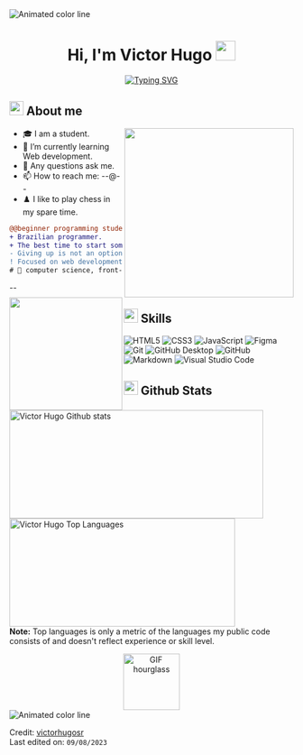 <img src="https://user-images.githubusercontent.com/73097560/115834477-dbab4500-a447-11eb-908a-139a6edaec5c.gif" alt="Animated color line">
<h1 align="center"><b>Hi, I'm Victor Hugo </b><img src="https://media.giphy.com/media/hvRJCLFzcasrR4ia7z/giphy.gif" width="35px"></h1>

<p align="center">
  <a href="https://git.io/typing-svg"><img src="https://readme-typing-svg.herokuapp.com?font=Fira+Code&weight=500&pause=700&color=00FFC1&center=true&vCenter=true&width=650&lines=%E2%96%88%E2%96%88%E2%96%93%E2%96%92%E2%96%91+%E2%96%BA%E2%96%AC+WELCOME+%E2%96%AC%E2%97%84+%E2%96%91%E2%96%92%E2%96%93%E2%96%88%E2%96%88;Computer+Science+Student%2C+;Learning+and+researching+continuously%2C;Focused+on+the+Front+End+for+now%2C;I+love+doing+visual+projects!+%5BNatural+artistic+talent%5D%2C;I+like+to+play+chess+and+talk+about+business+" alt="Typing SVG" /></a>
</p>

## <picture><img src = "https://github.com/victorhugosr/victorhugosr/assets/125200045/b5fa2e93-0739-41b4-bfda-8bcbd48c298f" width = 25px></picture> **About me**
<picture> <img align="right" src="https://github.com/victorhugosr/victorhugosr/assets/125200045/bf42034d-4b5a-4446-a0d3-75252aec45b6" width = 300px></picture>

- 🎓 I am a student.
- 🌱 I’m currently learning Web development.
- 💬 Any questions ask me.
- 📫 How to reach me: --@--
- ♟️ I like to play chess in my spare time.

<img align="left" height="200" src="https://media.giphy.com/media/ao9DUiTKH60XS/giphy.gif"/>

```diff
@@beginner programming student.@@
+ Brazilian programmer.
+ The best time to start something is now!
- Giving up is not an option!
! Focused on web development, at first on the front-end!
# 📖 computer science, front-end, mobile and bussiness!
```
--

## <img src="https://media2.giphy.com/media/QssGEmpkyEOhBCb7e1/giphy.gif?cid=ecf05e47a0n3gi1bfqntqmob8g9aid1oyj2wr3ds3mg700bl&rid=giphy.gif" width ="25"><b> Skills</b>
  ![HTML5](https://img.shields.io/badge/HTML5%20-%23E34F26.svg?style=for-the-badge&logo=html5&logoColor=white)
  ![CSS3](https://img.shields.io/badge/CSS%20-%231572B6.svg?style=for-the-badge&logo=css3&logoColor=white)
  ![JavaScript](https://img.shields.io/badge/JavaScript%20-%23F7DF1E.svg?style=for-the-badge&logo=javascript&logoColor=black)
  ![Figma](https://img.shields.io/badge/FIGMA%20-%23260055.svg?style=for-the-badge&logo=figma&logoColor=white)
  ![Git](https://img.shields.io/badge/git-%23F05033.svg?style=for-the-badge&logo=git&logoColor=white)
  ![GitHub Desktop](https://img.shields.io/badge/GitHub%20Desktop%20-%234F2485.svg?style=for-the-badge&logo=github)
  ![GitHub](https://img.shields.io/badge/github-%23121011.svg?style=for-the-badge&logo=github&logoColor=white)
  ![Markdown](https://img.shields.io/badge/markdown-%23000000.svg?style=for-the-badge&logo=markdown&logoColor=white)
  ![Visual Studio Code](https://img.shields.io/badge/VSCode-0078d7.svg?style=for-the-badge&logo=visual-studio-code&logoColor=white)

## <img src="https://media.giphy.com/media/iY8CRBdQXODJSCERIr/giphy.gif" width="25"> <b>Github Stats</b>
  
<p>
<a href="#"><img alt="Victor Hugo Github stats" src="https://github-readme-stats.vercel.app/api?username=victorhugosr&locale=en&show_icons=true&include_all_commits=true&count_private=true&theme=dracula&hide_border=true&bg_color=000000EE&title_color=00FFD1&icon_color=F8D866" height="192px" width="450px"/></a>
<a href="#"><img alt="Victor Hugo Top Languages" src="https://github-readme-stats.vercel.app/api/top-langs/?username=victorhugosr&langs_count=8&layout=compact&theme=dracula&hide_border=true&bg_color=000000EE&title_color=00FFD1&icon_color=F8D866&hide=Jupyter%20Notebook,Roff" height="192px" width="400px"/></a>
<br/>
<b>Note:</b> Top languages is only a metric of the languages my public code consists of and doesn't reflect experience or skill level.
</p>

<div align="center">
  <img src="https://media3.giphy.com/media/l4FGIO2vCfJkakBtC/giphy.gif?cid=ecf05e47tee8mlla681xz15kisn7rl5rpheo6ewxm1q9r2eg&ep=v1_stickers_search&rid=giphy.gif&ct=s" alt="GIF hourglass" height="100" >
</div>

<img src="https://user-images.githubusercontent.com/73097560/115834477-dbab4500-a447-11eb-908a-139a6edaec5c.gif" alt="Animated color line">

Credit: [victorhugosr](https://github.com/victorhugosr)  
Last edited on: ``` 09/08/2023 ```

